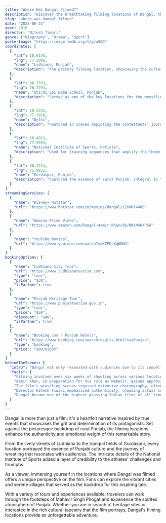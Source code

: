 ```yaml
---
title: "Where Was Dangal Filmed?"
description: "Discover the breathtaking filming locations of Dangal, the inspiring sports drama that showcases the journey of two young wrestlers against the backdrop of rural India."
slug: "where-was-dangal-filmed"
date: "2023-06-23"
year: 2016
director: "Nitesh Tiwari"
genre: ["Biography", "Drama", "Sport"]
posterImage: "https://image.tmdb.org/t/p/w500"
coordinates: [
  { 
    "lat": 28.6145, 
    "lng": 77.2090, 
    "name": "Ludhiana, Punjab", 
    "description": "The primary filming location, showcasing the culture and landscape of Punjab."
  },
  { 
    "lat": 30.7333, 
    "lng": 76.7794, 
    "name": "Shirdi Sai Baba School, Punjab", 
    "description": "Served as one of the key locations for the wrestling scenes."
  },
  { 
    "lat": 28.5355, 
    "lng": 77.3910, 
    "name": "Delhi", 
    "description": "Featured in scenes depicting the contestants' journeys to national competitions."
  },
  { 
    "lat": 28.4013, 
    "lng": 77.0994, 
    "name": "National Institute of Sports, Patiala", 
    "description": "Used for training sequences that amplify the theme of dedication and hard work."
  },
  { 
    "lat": 30.4734, 
    "lng": 75.9832, 
    "name": "Gurdaspur, Punjab", 
    "description": "Captured the essence of rural Punjab, integral to the protagonists' journey."
  }
]
streamingServices: [
  {
    "name": "Disney+ Hotstar",
    "url": "https://www.hotstar.com/in/movies/dangal/1260074400"
  },
  {
    "name": "Amazon Prime Video",
    "url": "https://www.amazon.com/Dangal-Aamir-Khan/dp/B01N4HXPG4"
  },
  {
    "name": "YouTube Movies",
    "url": "https://www.youtube.com/watch?v=KZPQcXqNNNU"
  }
]
bookingOptions: [
  {
    "name": "Ludhiana City Tour",
    "url": "https://www.ludhianatourism.com",
    "type": "tour",
    "price": "$30",
    "isPartner": true
  },
  {
    "name": "Punjab Heritage Tour",
    "url": "https://www.punjabtourism.gov.in",
    "type": "tour",
    "price": "$50",
    "discount": "$40",
    "isPartner": true
  },
  {
    "name": "Booking.com - Punjab Hotels",
    "url": "https://www.booking.com/searchresults.html?ss=Punjab",
    "type": "booking",
    "price": "$80/night"
  }
]
behindTheScenes: {
  "intro": "Dangal not only resonated with audiences due to its compelling storytelling but also showcased the vibrant culture of Punjab through its stunning locales. The film's shooting locations played a crucial role in bringing the real-life story of wrestler Mahavir Singh Phogat and his daughters to life.",
  "facts": [
    "Filming involved over six weeks of shooting across various locations in Punjab, capturing the local essence.",
    "Aamir Khan, in preparation for his role as Mahavir, gained approximately 30 kilograms and underwent intensive training.",
    "The film's wrestling scenes required extensive choreography, often involving local wrestlers as stunt doubles.",
    "Director Nitesh Tiwari emphasized authenticity, choosing actual schools and villages over studios to enhance realism.",
    "Dangal became one of the highest-grossing Indian films of all time, significantly impacting Indian cinema and sports culture."
  ]
}
---
```


<DangalGuide />

Dangal is more than just a film; it's a heartfelt narrative inspired by true events that showcases the grit and determination of its protagonists. Set against the picturesque backdrop of rural Punjab, the filming locations enhance the authenticity and emotional weight of this remarkable story.

From the lively streets of Ludhiana to the tranquil fields of Gurdaspur, every location portrayed the essence of Punjabi culture and the journey of wrestling that resonates with audiences. The intricate details of the National Institute of Sports added a layer of credibility to the athletes' challenges and triumphs.

As a viewer, immersing yourself in the locations where Dangal was filmed offers a unique perspective on the film. Fans can explore the vibrant cities and serene villages that served as the backdrop for this inspiring tale.

With a variety of tours and experiences available, travelers can walk through the footsteps of Mahavir Singh Phogat and experience the spirited atmosphere of Punjab. Whether you are in search of heritage sites or interested in the rich cultural tapestry that the film portrays, Dangal's filming locations provide an unforgettable adventure.